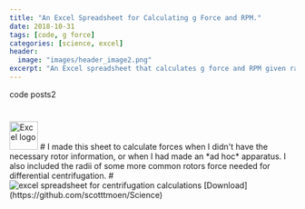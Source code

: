 ```yaml
---
title: "An Excel Spreadsheet for Calculating g Force and RPM."
date: 2018-10-31
tags: [code, g force]
categories: [science, excel]
header:
  image: "images/header_image2.png"
excerpt: "An Excel spreadsheet that calculates g force and RPM given radius. Helps with unknown rotates and bespoke systems."
---
```


code posts2
#
<img src="{{ site.url }}{{site.baseurl }}/images/Excellogo.png" alt="Excel logo" width="50"/>
#
I made this sheet to calculate forces when I didn't have the necessary rotor information, or when I had made an *ad hoc* apparatus. I also included the radii of some more common rotors force needed for differential centrifugation.
#
<img src="{{ site.url }}{{site.baseurl }}/images/science/centrifugation_calculations.png" alt="excel spreadsheet for centrifugation calculations">
[Download](https://github.com/scotttmoen/Science)
